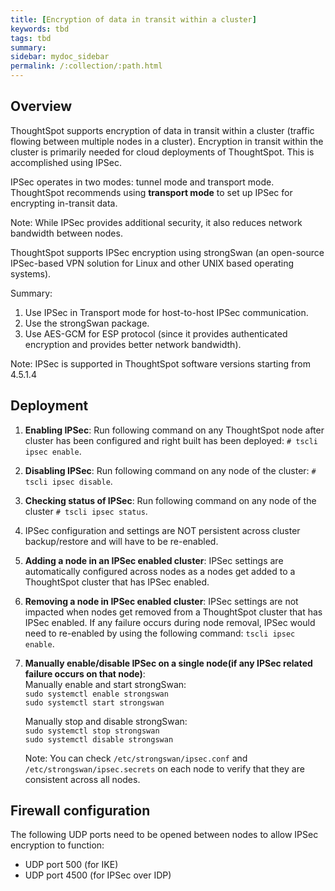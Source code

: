```yaml
---
title: [Encryption of data in transit within a cluster]
keywords: tbd
tags: tbd
summary:
sidebar: mydoc_sidebar
permalink: /:collection/:path.html
---  
```

## Overview

ThoughtSpot supports encryption of data in transit within a cluster (traffic flowing between multiple nodes in a cluster). Encryption in transit within the cluster is primarily needed for cloud deployments of ThoughtSpot. This is accomplished using IPSec.

IPSec operates in two modes: tunnel mode and transport mode. ThoughtSpot recommends using **transport mode** to set up IPSec for encrypting in-transit data.

Note: While IPSec provides additional security, it also reduces network bandwidth between nodes.

ThoughtSpot supports IPSec encryption using strongSwan (an open-source IPSec-based VPN solution for Linux and other UNIX based operating systems).

Summary:
1.  Use IPSec in Transport mode for host-to-host IPSec communication.
2.  Use the strongSwan package.
3.  Use AES-GCM for ESP protocol (since it provides authenticated encryption and provides better network bandwidth).

Note: IPSec is supported in ThoughtSpot software versions starting from 4.5.1.4

## Deployment

1.  **Enabling IPSec**: Run following command on any ThoughtSpot node after cluster has been configured and right built has been deployed:
`# tscli ipsec enable`.
2.  **Disabling IPSec**: Run following command on any node of the cluster:
`# tscli ipsec disable`.
3.  **Checking status of IPSec**: Run following command on any node of the cluster
`# tscli ipsec status`.
4.  IPSec configuration and settings are NOT persistent across cluster backup/restore and will have to be re-enabled.
5.  **Adding a node in an IPSec enabled cluster**: IPSec settings are automatically configured across nodes as a nodes get added to a ThoughtSpot cluster that has IPSec enabled.
6.  **Removing a node in IPSec enabled cluster**: IPSec settings are not impacted when nodes get removed from a ThoughtSpot cluster that has IPSec enabled. If any failure occurs during node removal, IPSec would need to re-enabled by using the following command:
`tscli ipsec enable`.
7.  **Manually enable/disable IPSec on a single node(if any IPSec related failure occurs on that node)**: <BR>
    Manually enable and start strongSwan: <BR>
        `sudo systemctl enable strongswan` <BR>
        `sudo systemctl start strongswan`

    Manually stop and disable strongSwan: <BR>
        `sudo systemctl stop strongswan` <BR>
        `sudo systemctl disable strongswan`

    Note: You can check  `/etc/strongswan/ipsec.conf` and `/etc/strongswan/ipsec.secrets` on each node to verify that they are consistent across all nodes.

## Firewall configuration
The following UDP ports need to be opened between nodes to allow IPSec encryption to function:
  - UDP port 500 (for IKE)
  - UDP port 4500 (for IPSec over IDP)

